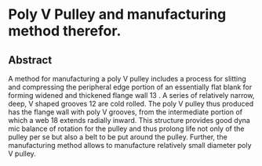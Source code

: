 # Poly V Pulley and manufacturing method therefor.

## Abstract
A method for manufacturing a poly V pulley includes a process for slitting and compressing the peripheral edge portion of an essentially flat blank for forming widened and thickened flange wall 13 . A series of relatively narrow, deep, V shaped grooves 12 are cold rolled. The poly V pulley thus produced has the flange wall with poly V grooves, from the intermediate portion of which a web 18 extends radially inward. This structure provides good dyna mic balance of rotation for the pulley and thus prolong life not only of the pulley per se but also a belt to be put around the pulley. Further, the manufacturing method allows to manufacture relatively small diameter poly V pulley.